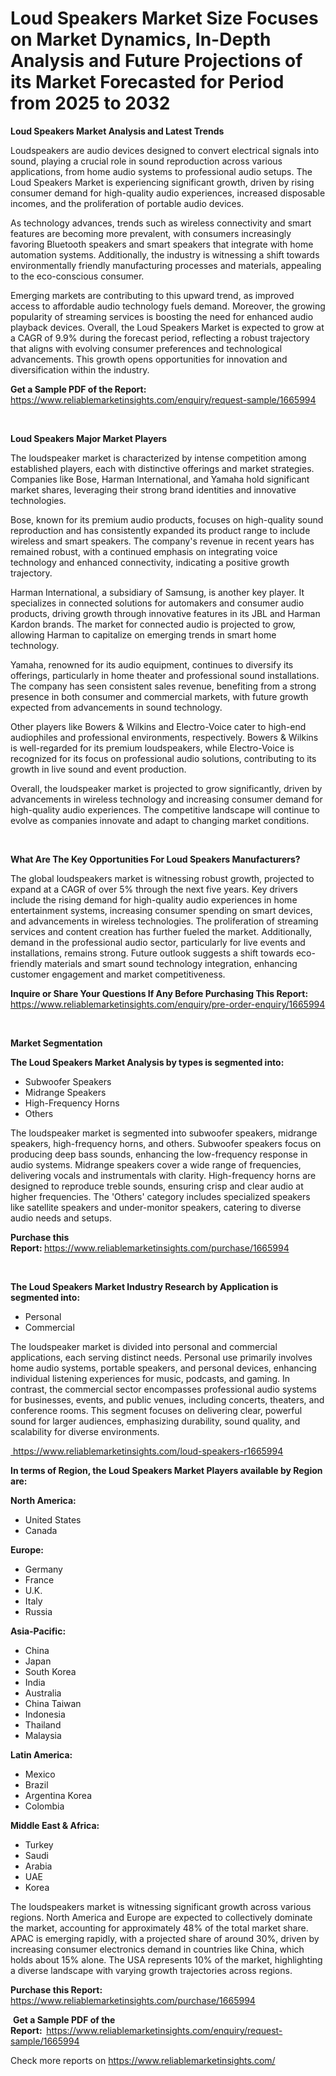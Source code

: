 <p><h1>Loud Speakers Market Size Focuses on Market Dynamics, In-Depth Analysis and Future Projections of its Market Forecasted for Period from 2025 to 2032</h1></p><p><strong>Loud Speakers Market Analysis and Latest Trends</strong></p>
<p><p>Loudspeakers are audio devices designed to convert electrical signals into sound, playing a crucial role in sound reproduction across various applications, from home audio systems to professional audio setups. The Loud Speakers Market is experiencing significant growth, driven by rising consumer demand for high-quality audio experiences, increased disposable incomes, and the proliferation of portable audio devices.</p><p>As technology advances, trends such as wireless connectivity and smart features are becoming more prevalent, with consumers increasingly favoring Bluetooth speakers and smart speakers that integrate with home automation systems. Additionally, the industry is witnessing a shift towards environmentally friendly manufacturing processes and materials, appealing to the eco-conscious consumer.</p><p>Emerging markets are contributing to this upward trend, as improved access to affordable audio technology fuels demand. Moreover, the growing popularity of streaming services is boosting the need for enhanced audio playback devices. Overall, the Loud Speakers Market is expected to grow at a CAGR of 9.9% during the forecast period, reflecting a robust trajectory that aligns with evolving consumer preferences and technological advancements. This growth opens opportunities for innovation and diversification within the industry.</p></p>
<p><strong>Get a Sample PDF of the Report:&nbsp;</strong> <a href="https://www.reliablemarketinsights.com/enquiry/request-sample/1665994?utm_campaign=2287&utm_medium=2&utm_source=Github&utm_content=ia&utm_term=17022025&utm_id=loud-speakers">https://www.reliablemarketinsights.com/enquiry/request-sample/1665994</a></p>
<p>&nbsp;</p>
<p><strong>Loud Speakers Major Market Players</strong></p>
<p><p>The loudspeaker market is characterized by intense competition among established players, each with distinctive offerings and market strategies. Companies like Bose, Harman International, and Yamaha hold significant market shares, leveraging their strong brand identities and innovative technologies.</p><p>Bose, known for its premium audio products, focuses on high-quality sound reproduction and has consistently expanded its product range to include wireless and smart speakers. The company's revenue in recent years has remained robust, with a continued emphasis on integrating voice technology and enhanced connectivity, indicating a positive growth trajectory.</p><p>Harman International, a subsidiary of Samsung, is another key player. It specializes in connected solutions for automakers and consumer audio products, driving growth through innovative features in its JBL and Harman Kardon brands. The market for connected audio is projected to grow, allowing Harman to capitalize on emerging trends in smart home technology.</p><p>Yamaha, renowned for its audio equipment, continues to diversify its offerings, particularly in home theater and professional sound installations. The company has seen consistent sales revenue, benefiting from a strong presence in both consumer and commercial markets, with future growth expected from advancements in sound technology.</p><p>Other players like Bowers & Wilkins and Electro-Voice cater to high-end audiophiles and professional environments, respectively. Bowers & Wilkins is well-regarded for its premium loudspeakers, while Electro-Voice is recognized for its focus on professional audio solutions, contributing to its growth in live sound and event production.</p><p>Overall, the loudspeaker market is projected to grow significantly, driven by advancements in wireless technology and increasing consumer demand for high-quality audio experiences. The competitive landscape will continue to evolve as companies innovate and adapt to changing market conditions.</p></p>
<p>&nbsp;</p>
<p><strong>What Are The Key Opportunities For Loud Speakers Manufacturers?</strong></p>
<p><p>The global loudspeakers market is witnessing robust growth, projected to expand at a CAGR of over 5% through the next five years. Key drivers include the rising demand for high-quality audio experiences in home entertainment systems, increasing consumer spending on smart devices, and advancements in wireless technologies. The proliferation of streaming services and content creation has further fueled the market. Additionally, demand in the professional audio sector, particularly for live events and installations, remains strong. Future outlook suggests a shift towards eco-friendly materials and smart sound technology integration, enhancing customer engagement and market competitiveness.</p></p>
<p><strong>Inquire or Share Your Questions If Any Before Purchasing This Report:</strong> <a href="https://www.reliablemarketinsights.com/enquiry/pre-order-enquiry/1665994?utm_campaign=2287&utm_medium=2&utm_source=Github&utm_content=ia&utm_term=17022025&utm_id=loud-speakers">https://www.reliablemarketinsights.com/enquiry/pre-order-enquiry/1665994</a></p>
<p>&nbsp;</p>
<p><strong>Market Segmentation</strong></p>
<p><strong>The Loud Speakers Market Analysis by types is segmented into:</strong></p>
<p><ul><li>Subwoofer Speakers</li><li>Midrange Speakers</li><li>High-Frequency Horns</li><li>Others</li></ul></p>
<p><p>The loudspeaker market is segmented into subwoofer speakers, midrange speakers, high-frequency horns, and others. Subwoofer speakers focus on producing deep bass sounds, enhancing the low-frequency response in audio systems. Midrange speakers cover a wide range of frequencies, delivering vocals and instrumentals with clarity. High-frequency horns are designed to reproduce treble sounds, ensuring crisp and clear audio at higher frequencies. The 'Others' category includes specialized speakers like satellite speakers and under-monitor speakers, catering to diverse audio needs and setups.</p></p>
<p><strong>Purchase this Report:&nbsp;</strong><a href="https://www.reliablemarketinsights.com/purchase/1665994?utm_campaign=2287&utm_medium=2&utm_source=Github&utm_content=ia&utm_term=17022025&utm_id=loud-speakers">https://www.reliablemarketinsights.com/purchase/1665994</a></p>
<p>&nbsp;</p>
<p><strong>The Loud Speakers Market Industry Research by Application is segmented into:</strong></p>
<p><ul><li>Personal</li><li>Commercial</li></ul></p>
<p><p>The loudspeaker market is divided into personal and commercial applications, each serving distinct needs. Personal use primarily involves home audio systems, portable speakers, and personal devices, enhancing individual listening experiences for music, podcasts, and gaming. In contrast, the commercial sector encompasses professional audio systems for businesses, events, and public venues, including concerts, theaters, and conference rooms. This segment focuses on delivering clear, powerful sound for larger audiences, emphasizing durability, sound quality, and scalability for diverse environments.</p></p>
<p><a href="https://www.reliablemarketinsights.com/loud-speakers-r1665994?utm_campaign=2287&utm_medium=2&utm_source=Github&utm_content=ia&utm_term=17022025&utm_id=loud-speakers">&nbsp;https://www.reliablemarketinsights.com/loud-speakers-r1665994</a></p>
<p><strong>In terms of Region, the Loud Speakers Market Players available by Region are:</strong></p>
<p>
    <p> <strong> North America: </strong>
        <ul>
            <li>United States</li>
            <li>Canada</li>
        </ul>
        </p> 
    <p> <strong> Europe: </strong>
        <ul>
            <li>Germany</li>
            <li>France</li>
            <li>U.K.</li>
            <li>Italy</li>
            <li>Russia</li>
        </ul>
        </p> 
    <p> <strong> Asia-Pacific: </strong>
        <ul>
            <li>China</li>
            <li>Japan</li>
            <li>South Korea</li>
            <li>India</li>
            <li>Australia</li>
            <li>China Taiwan</li>
            <li>Indonesia</li>
            <li>Thailand</li>
            <li>Malaysia</li>
        </ul>
        </p> 
    <p> <strong> Latin America: </strong>
        <ul>
            <li>Mexico</li>
            <li>Brazil</li>
            <li>Argentina Korea</li>
            <li>Colombia</li>
        </ul>
        </p> 
    <p> <strong> Middle East & Africa: </strong>
        <ul>
            <li>Turkey</li>
            <li>Saudi</li>
            <li>Arabia</li>
            <li>UAE</li>
            <li>Korea</li>
        </ul>
    </p>
    </p>
<p><p>The loudspeakers market is witnessing significant growth across various regions. North America and Europe are expected to collectively dominate the market, accounting for approximately 48% of the total market share. APAC is emerging rapidly, with a projected share of around 30%, driven by increasing consumer electronics demand in countries like China, which holds about 15% alone. The USA represents 10% of the market, highlighting a diverse landscape with varying growth trajectories across regions.</p></p>
<p><strong>Purchase this Report: </strong><a href="https://www.reliablemarketinsights.com/purchase/1665994?utm_campaign=2287&utm_medium=2&utm_source=Github&utm_content=ia&utm_term=17022025&utm_id=loud-speakers">https://www.reliablemarketinsights.com/purchase/1665994</a></p>
<p>&nbsp;<strong>Get a Sample PDF of the Report:&nbsp;&nbsp;</strong><a href="https://www.reliablemarketinsights.com/enquiry/request-sample/1665994?utm_campaign=2287&utm_medium=2&utm_source=Github&utm_content=ia&utm_term=17022025&utm_id=loud-speakers">https://www.reliablemarketinsights.com/enquiry/request-sample/1665994</a></p>
<p><strong></strong></p>
<p>Check more reports on <a href="https://www.reliablemarketinsights.com/?utm_campaign=2287&utm_medium=2&utm_source=Github&utm_content=ia&utm_term=17022025&utm_id=loud-speakers">https://www.reliablemarketinsights.com/</a></p>